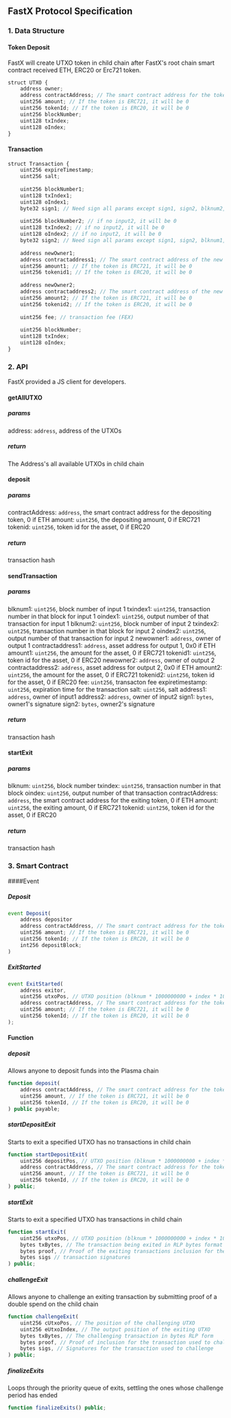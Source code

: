 ## FastX Protocol Specification

### 1. Data Structure

#### Token Deposit

FastX will create UTXO token in child chain after FastX's root chain smart contract received ETH, ERC20 or Erc721 token.

```javascript
struct UTXO {
    address owner;
    address contractAddress; // The smart contract address for the token. If the token is ETH, it will be 0
    uint256 amount; // If the token is ERC721, it will be 0
    uint256 tokenId; // If the token is ERC20, it will be 0
    uint256 blockNumber;
    uint128 txIndex;
    uint128 oIndex;
}
```

#### Transaction

```javascript
struct Transaction {
    uint256 expireTimestamp;
    uint256 salt;
    
    uint256 blockNumber1;
    uint128 txIndex1;
    uint128 oIndex1;
    byte32 sign1; // Need sign all params except sign1, sign2, blknum2, txindex2, oindex2, newowner2
    
    uint256 blockNumber2; // if no input2, it will be 0
    uint128 txIndex2; // if no input2, it will be 0
    uint128 oIndex2; // if no input2, it will be 0
    byte32 sign2; // Need sign all params except sign1, sign2, blknum1, txindex1, oindex1, newowner1
    
    address newOwner1;
    address contractaddress1; // The smart contract address of the new owner1's token. If the token is ETH, it will be zero
    uint256 amount1; // If the token is ERC721, it will be 0
    uint256 tokenid1; // If the token is ERC20, it will be 0
    
    address newOwner2;
    address contractaddress2; // The smart contract address of the new owner2's token. If the token is ETH, it will be zero
    uint256 amount2; // If the token is ERC721, it will be 0
    uint256 tokenid2; // If the token is ERC20, it will be 0
    
	uint256 fee; // transaction fee (FEX)
	
    uint256 blockNumber;
    uint128 txIndex;
    uint128 oIndex;
}
```



### 2. API

FastX provided a JS client for developers.



#### getAllUTXO

##### params

address: `address`, address of the UTXOs

##### return

The Address's all available UTXOs in child chain



#### deposit

##### params

contractAddress: `address`, the smart contract address for the depositing token, 0 if ETH
amount: `uint256`, the depositing amount, 0 if ERC721
tokenid: `uint256`, token id for the asset, 0 if ERC20

##### return

transaction hash



#### sendTransaction

##### params

blknum1: `uint256`, block number of input 1
txindex1: `uint256`, transaction number in that block for input 1
oindex1: `uint256`, output number of that transaction for input 1
blknum2: `uint256`, block number of input 2
txindex2: `uint256`, transaction number in that block for input 2
oindex2: `uint256`, output number of that transaction for input 2
newowner1: `address`, owner of output 1
contractaddress1: `address`, asset address for output 1, 0x0 if ETH
amount1: `uint256`, the amount for the asset, 0 if ERC721
tokenid1: `uint256`, token id for the asset, 0 if ERC20
newowner2: `address`, owner of output 2
contractaddress2: `address`, asset address for output 2, 0x0 if ETH
amount2: `uint256`, the amount for the asset, 0 if ERC721
tokenid2: `uint256`, token id for the asset, 0 if ERC20
fee: `uint256`, transacton fee
expiretimestamp: `uint256`, expiration time for the transaction
salt: `uint256`, salt
address1: `address`, owner of input1
address2: `address`, owner of input2
sign1: `bytes`, owner1's signature
sign2: `bytes`, owner2's signature

##### return

transaction hash



#### startExit

##### params

blknum: `uint256`, block number
txindex: `uint256`, transaction number in that block
oindex: `uint256`, output number of that transaction
contractAddress: `address`, the smart contract address for the exiting token, 0 if ETH
amount: `uint256`, the exiting amount, 0 if ERC721
tokenid: `uint256`, token id for the asset, 0 if ERC20

##### return

transaction hash



### 3. Smart Contract

####Event

##### Deposit

```javascript
event Deposit(
    address depositor
    address contractAddress, // The smart contract address for the token. If the token is , it will be 0
    uint256 amount; // If the token is ERC721, it will be 0
    uint256 tokenId; // If the token is ERC20, it will be 0
	int256 depositBlock;
)
```

##### ExitStarted

```javascript
event ExitStarted(
    address exitor,
    uint256 utxoPos, // UTXO position (blknum * 1000000000 + index * 10000 + oindex)
    address contractAddress, // The smart contract address for the token. If the token is , it will be 0
    uint256 amount; // If the token is ERC721, it will be 0
    uint256 tokenId; // If the token is ERC20, it will be 0
);
```



#### Function

##### deposit

Allows anyone to deposit funds into the Plasma chain

```javascript
function deposit(
    address contractAddress, // The smart contract address for the token. If the token is ETH, it will be 0
    uint256 amount, // If the token is ERC721, it will be 0
    uint256 tokenId, // If the token is ERC20, it will be 0
) public payable;
```



##### startDepositExit

Starts to exit a specified UTXO has no transactions in child chain

```javascript
function startDepositExit(
    uint256 depositPos, // UTXO position (blknum * 1000000000 + index * 10000 + oindex)
    address contractAddress, // The smart contract address for the token. If the token is ETH, it will be 0
    uint256 amount, // If the token is ERC721, it will be 0
    uint256 tokenId, // If the token is ERC20, it will be 0
) public;
```



##### startExit

Starts to exit a specified UTXO has transactions in child chain

```javascript
function startExit(
    uint256 utxoPos, // UTXO position (blknum * 1000000000 + index * 10000 + oindex)
    bytes txBytes, // The transaction being exited in RLP bytes format
    bytes proof, // Proof of the exiting transactions inclusion for the block specified by utxoPos
    bytes sigs // transaction signatures
) public;
```



##### challengeExit

Allows anyone to challenge an exiting transaction by submitting proof of a double spend on the child chain

```javascript
function challengeExit(
    uint256 cUtxoPos, // The position of the challenging UTXO
    uint256 eUtxoIndex, // The output position of the exiting UTXO
    bytes txBytes, // The challenging transaction in bytes RLP form
    bytes proof, // Proof of inclusion for the transaction used to challenge
    bytes sigs, // Signatures for the transaction used to challenge
) public;
```



##### finalizeExits

Loops through the priority queue of exits, settling the ones whose challenge period has ended

```javascript
function finalizeExits() public;
```